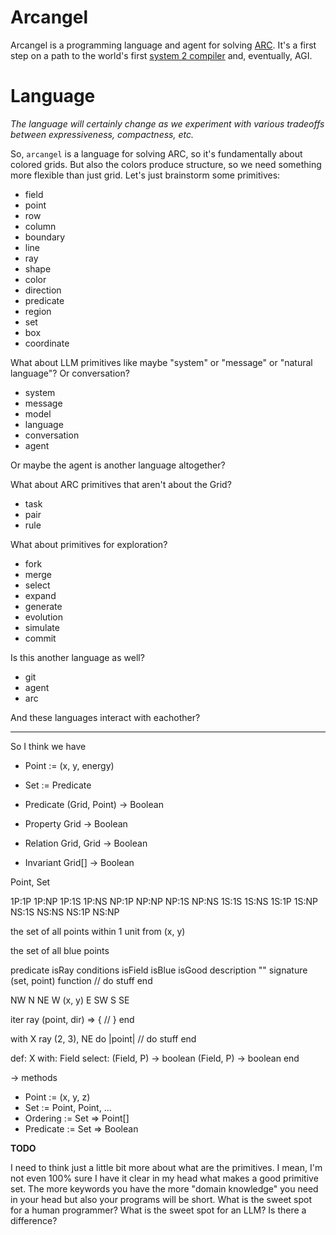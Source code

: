 # Arcangel

Arcangel is a programming language and agent for solving [ARC](https://arcprize.org/arc). It's a first step on a path to the world's first [system 2 compiler](https://gadfly.run) and, eventually, AGI.

# Language

_The language will certainly change as we experiment with various tradeoffs between expressiveness, compactness, etc._

So, `arcangel` is a language for solving ARC, so it's fundamentally about colored grids. But also the colors produce structure, so we need something more flexible than just grid. Let's just brainstorm some primitives:

- field
- point
- row
- column
- boundary
- line
- ray
- shape
- color
- direction
- predicate
- region
- set
- box
- coordinate

What about LLM primitives like maybe "system" or "message" or "natural language"? Or conversation?

- system
- message
- model
- language
- conversation
- agent

Or maybe the agent is another language altogether?

What about ARC primitives that aren't about the Grid?

- task
- pair
- rule

What about primitives for exploration?

- fork
- merge
- select
- expand
- generate
- evolution
- simulate
- commit

Is this another language as well?

- git
- agent
- arc

And these languages interact with eachother?
  

---

So I think we have

- Point := (x, y, energy)
- Set := Predicate

- Predicate (Grid, Point) -> Boolean
- Property Grid -> Boolean
- Relation Grid, Grid -> Boolean
- Invariant Grid[] -> Boolean

Point, Set

1P:1P
1P:NP
1P:1S
1P:NS
NP:1P
NP:NP
NP:1S
NP:NS
1S:1S
1S:NS
1S:1P
1S:NP
NS:1S
NS:NS
NS:1P
NS:NP

the set of all points within 1 unit from (x, y)

the set of all blue points

predicate
  isRay
conditions
  isField
  isBlue
  isGood
description
  ""
signature
  (set, point)
function
  // do stuff
end

NW    N    NE
W  (x, y)  E
SW    S    SE


iter ray
  (point, dir) => {
    //
  }
end

with
  X
ray
  (2, 3), NE
do |point|
  // do stuff
end



def:
  X
with:
  Field
select:
  (Field, P) -> boolean
  (Field, P) -> boolean
end

-> methods


- Point := (x, y, z)
- Set := Point, Point, ...
- Ordering := Set => Point[]
- Predicate := Set => Boolean

__TODO__

I need to think just a little bit more about what are the primitives. I mean, I'm not even 100% sure I have it clear in my head what makes a good primitive set. The more keywords you have the more "domain knowledge" you need in your head but also your programs will be short. What is the sweet spot for a human programmer? What is the sweet spot for an LLM? Is there a difference?


